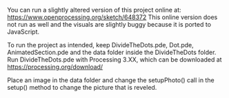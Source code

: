 You can run a slightly altered version of this project online at: https://www.openprocessing.org/sketch/648372
This online version does not run as well and the visuals are slightly buggy because it is ported to JavaScript.

To run the project as intended, keep DivideTheDots.pde, Dot.pde, AnimatedSection.pde and the data folder inside the DivideTheDots folder. Run DivideTheDots.pde with Processing 3.XX, which can be downloaded at https://processing.org/download/

Place an image in the data folder and change the setupPhoto() call in the setup() method to change the picture that is reveled. 

